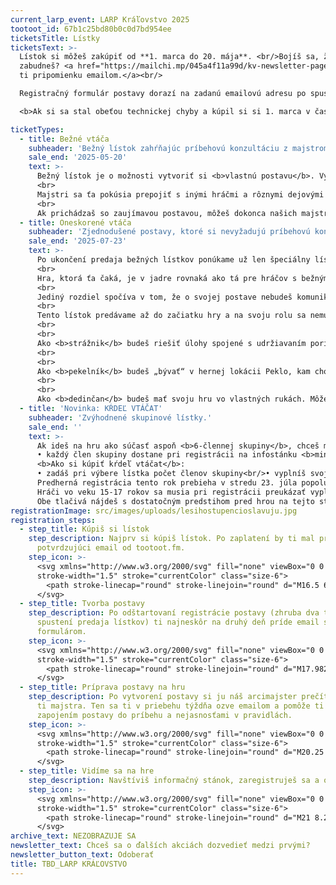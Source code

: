 ```yaml
---
current_larp_event: LARP Kráľovstvo 2025
tootoot_id: 67b1c25bd80b0c0d7bd954ee
ticketsTitle: Lístky
ticketsText: >-
  Lístok si môžeš zakúpiť od **1. marca do 20. mája**. <br/>Bojíš sa, že
  zabudneš? <a href="https://mailchi.mp/045a4f11a99d/kv-newsletter-page">Pošleme
  ti pripomienku emailom.</a><br/>

  Registračný formulár postavy dorazí na zadanú emailovú adresu po spustení registrácie postáv.<br/>

  <b>Ak si sa stal obeťou technickej chyby a kúpil si si 1. marca v čase medzi 00.00 - 01.00 drahší lístok, vrátime ti na hre rozdiel v minciach do hernej krčmy.</b>

ticketTypes:
  - title: Bežné vtáča
    subheader: 'Bežný lístok zahŕňajúc príbehovú konzultáciu z majstrom.'
    sale_end: '2025-05-20'
    text: >-
      Bežný lístok je o možnosti vytvoriť si <b>vlastnú postavu</b>. Vyplníš formulár tvorby postavy, ktorý si môžeš vyskúšať aj tu na stránke, a tvoj majster – organizátor, s ktorým budeš komunikovať – ťa navedie na možnosti, ako sa zapojíš do deja. 
      <br>
      Majstri sa ťa pokúsia prepojiť s inými hráčmi a rôznymi dejovými linkami. Ako postava s bežným lístkom sa môžeš pridať niektorej z veľkých skupín (ako je Cech dobrodruhov, Cech liečiteľov...), ktoré sú tradične od začiatku zapojené do deja. Ak prichádzaš do Vlčích skál bez skupiny, nasmerujú ťa k niečomu, čo by ťa mohlo zaujímať.
      <br>
      Ak prichádzaš so zaujímavou postavou, môžeš dokonca našich majstrov inšpirovať k niečomu, čo bude pripravené len pre teba.
  - title: Oneskorené vtáča
    subheader: 'Zjednodušené postavy, ktoré si nevyžadujú príbehovú konzultáciu.'
    sale_end: '2025-07-23'
    text: >-
      Po ukončení predaja bežných lístkov ponúkame už len špeciálny lístok, pri ktorom si vyberáš jednu z týchto troch rolí: strážnik, pekelník alebo dedinčan. 
      <br>
      Hra, ktorá ťa čaká, je v jadre rovnaká ako tá pre hráčov s bežným lístkom. Ako strážnik alebo pekelník sa môžeš zapájať do všetkého, čo je na hre pripravené. Niektoré dejové linky dokonca špecificky rátajú so zapojením týchto skupín.
      <br>
      Jediný rozdiel spočíva v tom, že o svojej postave nebudeš komunikovať s majstrom. Pred hrou dostaneš informácie o tom, čo sa v okolí deje, ale zapojenie do jednotlivých dejových liniek bude čisto na tebe. 
      <br>
      Tento lístok predávame až do začiatku hry a na svoju rolu sa nemusíš nijako pripravovať.
      <br>
      <br>
      Ako <b>strážnik</b> budeš riešiť úlohy spojené s udržiavaním poriadku v dedine. Naši strážnici sú pojatí ako policajti alebo vojaci z parodických filmov. Pri hraní strážnika sa zabavíš na improvizovaní rôznych klišé. Dedinu v minulých ročníkoch napríklad strážila dvojica, ktorá chodila všade spolu, pretože iba jeden vedel čítať a iba jeden vedel písať, alebo trojica Dlhý, Široký a Bystro z Ráky.
      <br>
      <br>
      Ako <b>pekelník</b> budeš „bývať“ v hernej lokácii Peklo, kam chodia mŕtve postavy. Pekelníci majú zoznam achievementov spojených s umieraním, ktoré sa snažia plniť, od jednoduchého „zomri v obkľúčení“ až po „zomri na svadbe“. Hranie pekelníka je o vtipných momentoch, ktoré nastanú, keď sa snažíš ostatných hráčov zmanipulovať tak, aby nastala situácia, v ktorej môžeš umrieť.
      <br>
      <br>
      Ako <b>dedinčan</b> budeš mať svoju hru vo vlastných rukách. Môžeš sa spojiť s inými hráčmi, vyučiť sa nejakému povolaniu, pridať sa k už existujúcim skupinám alebo si založiť vlastnú.
  - title: 'Novinka: KŔDEĽ VTÁČAT'
    subheader: 'Zvýhodnené skupinové lístky.'
    sale_end: ''
    text: >-
      Ak ideš na hru ako súčasť aspoň <b>6-člennej skupiny</b>, chceš minimum vybavovačiek a ušetriť, máme pre teba skupinový lístok.<br/>
      • každý člen skupiny dostane pri registrácii na infostánku <b>mince do hernej krčmy v hodnote 10 EUR</b><br/> • namiesto toho, aby si s majstrom písal každý člen skupiny, bude predherná komunikácia prebiehať iba cez jedného zástupcu<br/> • ak neskôr zavoláte na Kráľovstvo ďalšieho kamaráta, ktorý by sa chcel pridať do vašej skupiny, môže si dokúpiť lístok a takisto dostane mince do hernej krčmy
      <b>Ako si kúpiť kŕdeľ vtáčat</b>:
      • zadáš pri výbere lístka počet členov skupiny<br/>• vyplníš svoje údaje a emailovú adresu<br/>• zaplatíš všetky lístky</br>• po spustení registrácie postavy zašleme na tvoju adresu formulár pre každého člena tvojej skupiny<br>• ďalší hráč sa môžeš do tvojho kŕdľa pridať tým, že si kúpi štandardný lístok a dá nám vedieť, že patrí k vám<br/>• ak si už zakúpil lístok, ale chceš sa pridať ku kŕdľu vtáčat, daj nám o tom vedieť ty alebo šéf tvojho kŕdľa
      Predherná registrácia tento rok prebieha v stredu 23. júla popoludní a hra začína 24. júla ráno.<br/>  
      Hráči vo veku 15-17 rokov sa musia pri registrácii preukázať vyplneným a podpísaným súhlasom rodičov s účasťou dieťaťa na hre.<br/>V prípade, že by sa chcel hry zúčastniť hráč mladší ako 15 rokov, je potrebné všetko v dostatočnom predstihu osobne komunikovať s členom organizačného tímu. Spravidla býva potrebné, aby hráča mladšieho ako 15 rokov sprevádzala dospelá osoba a mal vyplnený a podpísaný súhlas rodiča.
      Obe tlačivá nájdeš s dostatočným predstihom pred hrou na tejto stránke.
registrationImage: src/images/uploads/lesihostupencioslavuju.jpg
registration_steps:
  - step_title: Kúpiš si lístok
    step_description: Najprv si kúpiš lístok. Po zaplatení by ti mal prísť
      potvrdzujúci email od tootoot.fm.
    step_icon: >-
      <svg xmlns="http://www.w3.org/2000/svg" fill="none" viewBox="0 0 24 24"
      stroke-width="1.5" stroke="currentColor" class="size-6">
        <path stroke-linecap="round" stroke-linejoin="round" d="M16.5 6v.75m0 3v.75m0 3v.75m0 3V18m-9-5.25h5.25M7.5 15h3M3.375 5.25c-.621 0-1.125.504-1.125 1.125v3.026a2.999 2.999 0 0 1 0 5.198v3.026c0 .621.504 1.125 1.125 1.125h17.25c.621 0 1.125-.504 1.125-1.125v-3.026a2.999 2.999 0 0 1 0-5.198V6.375c0-.621-.504-1.125-1.125-1.125H3.375Z" />
      </svg>
  - step_title: Tvorba postavy
    step_description: Po odštartovaní registrácie postavy (zhruba dva týždne po
      spustení predaja lístkov) ti najneskôr na druhý deň príde email s
      formulárom.
    step_icon: >-
      <svg xmlns="http://www.w3.org/2000/svg" fill="none" viewBox="0 0 24 24"
      stroke-width="1.5" stroke="currentColor" class="size-6">
        <path stroke-linecap="round" stroke-linejoin="round" d="M17.982 18.725A7.488 7.488 0 0 0 12 15.75a7.488 7.488 0 0 0-5.982 2.975m11.963 0a9 9 0 1 0-11.963 0m11.963 0A8.966 8.966 0 0 1 12 21a8.966 8.966 0 0 1-5.982-2.275M15 9.75a3 3 0 1 1-6 0 3 3 0 0 1 6 0Z" />
      </svg>
  - step_title: Príprava postavy na hru
    step_description: Po vytvorení postavy si ju náš arcimajster prečíta a pridelí
      ti majstra. Ten sa ti v priebehu týždňa ozve emailom a pomôže ti so
      zapojením postavy do príbehu a nejasnosťami v pravidlách.
    step_icon: >-
      <svg xmlns="http://www.w3.org/2000/svg" fill="none" viewBox="0 0 24 24"
      stroke-width="1.5" stroke="currentColor" class="size-6">
        <path stroke-linecap="round" stroke-linejoin="round" d="M20.25 8.511c.884.284 1.5 1.128 1.5 2.097v4.286c0 1.136-.847 2.1-1.98 2.193-.34.027-.68.052-1.02.072v3.091l-3-3c-1.354 0-2.694-.055-4.02-.163a2.115 2.115 0 0 1-.825-.242m9.345-8.334a2.126 2.126 0 0 0-.476-.095 48.64 48.64 0 0 0-8.048 0c-1.131.094-1.976 1.057-1.976 2.192v4.286c0 .837.46 1.58 1.155 1.951m9.345-8.334V6.637c0-1.621-1.152-3.026-2.76-3.235A48.455 48.455 0 0 0 11.25 3c-2.115 0-4.198.137-6.24.402-1.608.209-2.76 1.614-2.76 3.235v6.226c0 1.621 1.152 3.026 2.76 3.235.577.075 1.157.14 1.74.194V21l4.155-4.155" />
      </svg>
  - step_title: Vidíme sa na hre
    step_description: Navštíviš informačný stánok, zaregistruješ sa a oblečieš do kostýmu.
    step_icon: >-
      <svg xmlns="http://www.w3.org/2000/svg" fill="none" viewBox="0 0 24 24"
      stroke-width="1.5" stroke="currentColor" class="size-6">
        <path stroke-linecap="round" stroke-linejoin="round" d="M21 8.25c0-2.485-2.099-4.5-4.688-4.5-1.935 0-3.597 1.126-4.312 2.733-.715-1.607-2.377-2.733-4.313-2.733C5.1 3.75 3 5.765 3 8.25c0 7.22 9 12 9 12s9-4.78 9-12Z" />
      </svg>
archive_text: NEZOBRAZUJE SA
newsletter_text: Chceš sa o ďalších akciách dozvedieť medzi prvými?
newsletter_button_text: Odoberať
title: TBD_LARP KRÁĽOVSTVO
---
```

